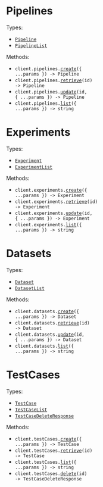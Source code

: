 # Pipelines

Types:

- <code><a href="./src/resources/pipelines.ts">Pipeline</a></code>
- <code><a href="./src/resources/pipelines.ts">PipelineList</a></code>

Methods:

- <code title="post /v4/pipelines">client.pipelines.<a href="./src/resources/pipelines.ts">create</a>({ ...params }) -> Pipeline</code>
- <code title="get /v4/pipelines/{id}">client.pipelines.<a href="./src/resources/pipelines.ts">retrieve</a>(id) -> Pipeline</code>
- <code title="post /v4/pipelines/{id}">client.pipelines.<a href="./src/resources/pipelines.ts">update</a>(id, { ...params }) -> Pipeline</code>
- <code title="get /v4/pipelines">client.pipelines.<a href="./src/resources/pipelines.ts">list</a>({ ...params }) -> string</code>

# Experiments

Types:

- <code><a href="./src/resources/experiments.ts">Experiment</a></code>
- <code><a href="./src/resources/experiments.ts">ExperimentList</a></code>

Methods:

- <code title="post /v4/experiments">client.experiments.<a href="./src/resources/experiments.ts">create</a>({ ...params }) -> Experiment</code>
- <code title="get /v4/experiments/{id}">client.experiments.<a href="./src/resources/experiments.ts">retrieve</a>(id) -> Experiment</code>
- <code title="post /v4/experiments/{id}">client.experiments.<a href="./src/resources/experiments.ts">update</a>(id, { ...params }) -> Experiment</code>
- <code title="get /v4/experiments">client.experiments.<a href="./src/resources/experiments.ts">list</a>({ ...params }) -> string</code>

# Datasets

Types:

- <code><a href="./src/resources/datasets.ts">Dataset</a></code>
- <code><a href="./src/resources/datasets.ts">DatasetList</a></code>

Methods:

- <code title="post /v4/datasets">client.datasets.<a href="./src/resources/datasets.ts">create</a>({ ...params }) -> Dataset</code>
- <code title="get /v4/datasets/{id}">client.datasets.<a href="./src/resources/datasets.ts">retrieve</a>(id) -> Dataset</code>
- <code title="post /v4/datasets/{id}">client.datasets.<a href="./src/resources/datasets.ts">update</a>(id, { ...params }) -> Dataset</code>
- <code title="get /v4/datasets">client.datasets.<a href="./src/resources/datasets.ts">list</a>({ ...params }) -> string</code>

# TestCases

Types:

- <code><a href="./src/resources/test-cases.ts">TestCase</a></code>
- <code><a href="./src/resources/test-cases.ts">TestCaseList</a></code>
- <code><a href="./src/resources/test-cases.ts">TestCaseDeleteResponse</a></code>

Methods:

- <code title="post /v4/test-cases">client.testCases.<a href="./src/resources/test-cases.ts">create</a>({ ...params }) -> TestCase</code>
- <code title="get /v4/test-cases/{id}">client.testCases.<a href="./src/resources/test-cases.ts">retrieve</a>(id) -> TestCase</code>
- <code title="get /v4/test-cases">client.testCases.<a href="./src/resources/test-cases.ts">list</a>({ ...params }) -> string</code>
- <code title="delete /v4/test-cases/{id}">client.testCases.<a href="./src/resources/test-cases.ts">delete</a>(id) -> TestCaseDeleteResponse</code>
